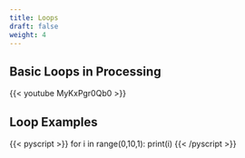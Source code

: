 ```yaml
---
title: Loops
draft: false
weight: 4
---
```


## Basic Loops in Processing
{{< youtube MyKxPgr0Qb0 >}}

## Loop Examples
{{< pyscript >}}
for i in range(0,10,1):
print(i)
{{< /pyscript >}}
